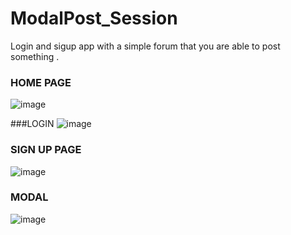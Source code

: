 # ModalPost_Session
Login and sigup app with a simple forum that you are able to post something .

### HOME PAGE
![image](https://user-images.githubusercontent.com/51806895/74199877-41802800-4c1a-11ea-86d9-dbc32c933b63.png)

###LOGIN 
![image](https://user-images.githubusercontent.com/51806895/74199926-6379aa80-4c1a-11ea-9d87-915619fda675.png)

### SIGN UP PAGE
![image](https://user-images.githubusercontent.com/51806895/74199967-7b512e80-4c1a-11ea-9f6d-f1b4f7797f80.png)

### MODAL 
![image](https://user-images.githubusercontent.com/51806895/74200020-a63b8280-4c1a-11ea-8469-1392dd961191.png)

